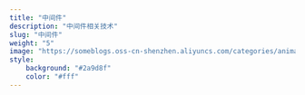 ```yaml
---
title: "中间件"
description: "中间件相关技术"
slug: "中间件"
weight: "5"
image: "https://someblogs.oss-cn-shenzhen.aliyuncs.com/categories/animal2.jpeg"
style:
    background: "#2a9d8f"
    color: "#fff"
---
```


